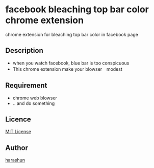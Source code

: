 # facebook bleaching top bar color chrome extension
chrome extension for bleaching top bar color in facebook page

## Description

 * when you watch facebook, blue bar is too conspicuous
 * This chrome extension make your blowser　modest

## Requirement

 * chrome web blowser
 * .. and do something

## Licence

[MIT License](https://github.com/HaraShun/facebook-bleaching-top-bar-color-chrome-extension/blob/master/LICENSE)

## Author

[harashun](https://github.com/harashun)
